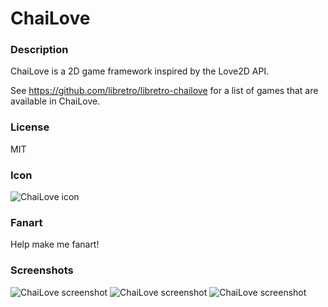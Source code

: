 # ChaiLove

### Description

ChaiLove is a 2D game framework inspired by the Love2D API.

See https://github.com/libretro/libretro-chailove for a list of games that are available in ChaiLove.

### License

MIT

### Icon

![ChaiLove icon](game.libretro.chailove/resources/icon.png)

### Fanart

Help make me fanart!

### Screenshots

![ChaiLove screenshot](game.libretro.chailove/resources/screenshot-01.png)
![ChaiLove screenshot](game.libretro.chailove/resources/screenshot-02.png)
![ChaiLove screenshot](game.libretro.chailove/resources/screenshot-03.png)
